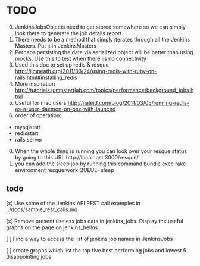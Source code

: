 # TODO

0. JenkinsJobsObjects need to get stored somewhere so we can simply look there to generate the job details report.
0. There needs to be a method that simply iterates through all the Jenkins Masters. Put it in JenkinsMasters
0. Perhaps persisting the data via serialized object will be better than using mocks. Use this to test when there iis no connectivity
0. Used this doc to set up redis & resque
http://jimneath.org/2011/03/24/using-redis-with-ruby-on-rails.html#installing_redis
0. More inspiration
http://tutorials.jumpstartlab.com/topics/performance/background_jobs.html
0. Useful for mac users
http://naleid.com/blog/2011/03/05/running-redis-as-a-user-daemon-on-osx-with-launchd
0. order of operation:

* mysqlstart
* redisstart
* rails server

0. When the whole thing is running you can look over your resque status by going to this URL
http://localhost:3000/resque/
0. you can add the sleep job by running this command
bundle exec rake environment resque:work QUEUE=sleep

## todo

[x] Use some of the Jenkins API REST call examples in ../docs/sample_rest_calls.md

[x] Remove present useless jobs data in jenkins_jobs. Display the useful graphs on the 
page on jenkins_hellos

[ ] Find a way to access the list of jenkins job names in JenkinsJobs

[ ] create graphs which list the top five best performing jobs and lowest 5 disappointing jobs
